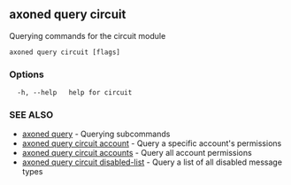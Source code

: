 ## axoned query circuit

Querying commands for the circuit module

```
axoned query circuit [flags]
```

### Options

```
  -h, --help   help for circuit
```

### SEE ALSO

* [axoned query](axoned_query.md)	 - Querying subcommands
* [axoned query circuit account](axoned_query_circuit_account.md)	 - Query a specific account's permissions
* [axoned query circuit accounts](axoned_query_circuit_accounts.md)	 - Query all account permissions
* [axoned query circuit disabled-list](axoned_query_circuit_disabled-list.md)	 - Query a list of all disabled message types
